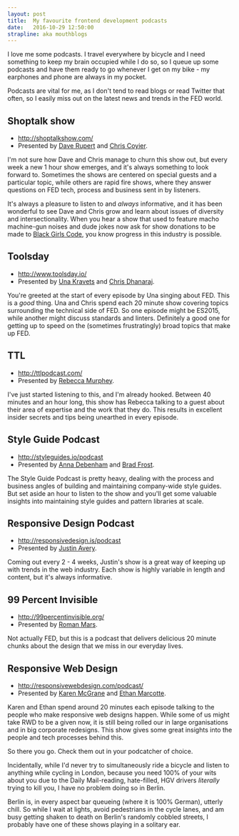 ```yaml
---
layout: post
title:  My favourite frontend development podcasts
date:   2016-10-29 12:50:00
strapline: aka mouthblogs
---
```


I love me some podcasts. I travel everywhere by bicycle and I need something to keep my brain occupied while I do so, so I queue up some podcasts and have them ready to go whenever I get on my bike - my earphones and phone are always in my pocket.

Podcasts are vital for me, as I don't tend to read blogs or read Twitter that often, so I easily miss out on the latest news and trends in the FED world.

## Shoptalk show
- <http://shoptalkshow.com/>
- Presented by [Dave Rupert](https://twitter.com/davatron5000) and [Chris Coyier](https://twitter.com/chriscoyier).

I'm not sure how Dave and Chris manage to churn this show out, but every week a new 1 hour show emerges, and it's always something to look forward to. Sometimes the shows are centered on special guests and a particular topic, while others are rapid fire shows, where they answer questions on FED tech, process and business sent in by listeners.

It's always a pleasure to listen to and _always_ informative, and it has been wonderful to see Dave and Chris grow and learn about issues of diversity and intersectionality. When you hear a show that used to feature macho machine-gun noises and dude jokes now ask for show donations to be made to [Black Girls Code](http://www.blackgirlscode.com/), you know progress in this industry is possible.

## Toolsday
- <http://www.toolsday.io/>
- Presented by [Una Kravets](https://twitter.com/Una) and [Chris Dhanaraj](https://twitter.com/chrisdhanaraj).

You're greeted at the start of every episode by Una singing about FED. This is a _good_ thing. Una and Chris spend each 20 minute show covering topics surrounding the technical side of FED. So one episode might be ES2015, while another might discuss standards and linters. Definitely a good one for getting up to speed on the (sometimes frustratingly) broad topics that make up FED.

## TTL
- <http://ttlpodcast.com/>
- Presented by [Rebecca Murphey](https://twitter.com/rmurphey).

I've just started listening to this, and I'm already hooked. Between 40 minutes and an hour long, this show has Rebecca talking to a guest about their area of expertise and the work that they do. This results in excellent insider secrets and tips being unearthed in every episode.

## Style Guide Podcast
- <http://styleguides.io/podcast>
- Presented by [Anna Debenham](https://twitter.com/anna_debenham) and [Brad Frost](https://twitter.com/brad_frost).

The Style Guide Podcast is pretty heavy, dealing with the process and business angles of building and maintaining company-wide style guides. But set aside an hour to listen to the show and you'll get some valuable insights into maintaining style guides and pattern libraries at scale.

## Responsive Design Podcast
- <http://responsivedesign.is/podcast>
- Presented by [Justin Avery](https://twitter.com/justinavery).

Coming out every 2 - 4 weeks, Justin's show is a great way of keeping up with trends in the web industry. Each show is highly variable in length and content, but it's always informative.

## 99 Percent Invisible
- <http://99percentinvisible.org/>
- Presented by [Roman Mars](https://twitter.com/romanmars).

Not actually FED, but this is a podcast that delivers delicious 20 minute chunks about the design that we miss in our everyday lives.

## Responsive Web Design
- <http://responsivewebdesign.com/podcast/>
- Presented by [Karen McGrane](https://twitter.com/karenmcgrane) and [Ethan Marcotte](https://twitter.com/beep).

Karen and Ethan spend around 20 minutes each episode talking to the people who make responsive web designs happen. While some of us might take RWD to be a given now, it is still being rolled our in large organisations and in big corporate redesigns. This show gives some great insights into the people and tech processes behind this.


So there you go. Check them out in your podcatcher of choice.

Incidentally, while I'd never try to simultaneously ride a bicycle and listen to anything while cycling in London, because you need 100% of your wits about you due to the Daily Mail-reading, hate-filled, HGV drivers *literally* trying to kill you, I have no problem doing so in Berlin.

Berlin is, in every aspect bar queueing (where it is 100% German), utterly chill. So while I wait at lights, avoid pedestrians in the cycle lanes, and am busy getting shaken to death on Berlin's randomly cobbled streets, I probably have one of these shows playing in a solitary ear.
